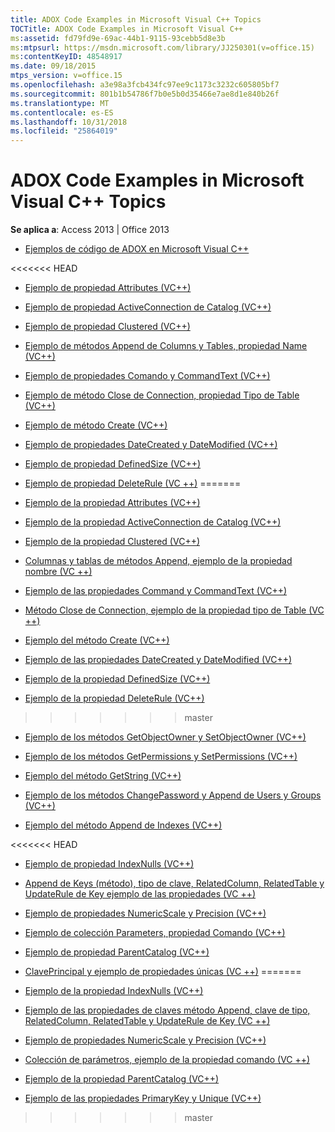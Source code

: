 ```yaml
---
title: ADOX Code Examples in Microsoft Visual C++ Topics
TOCTitle: ADOX Code Examples in Microsoft Visual C++
ms:assetid: fd79fd9e-69ac-44b1-9115-93cebb5d8e3b
ms:mtpsurl: https://msdn.microsoft.com/library/JJ250301(v=office.15)
ms:contentKeyID: 48548917
ms.date: 09/18/2015
mtps_version: v=office.15
ms.openlocfilehash: a3e98a3fcb434fc97ee9c1173c3232c605805bf7
ms.sourcegitcommit: 801b1b54786f7b0e5b0d35466e7ae8d1e840b26f
ms.translationtype: MT
ms.contentlocale: es-ES
ms.lasthandoff: 10/31/2018
ms.locfileid: "25864019"
---
```

# <a name="adox-code-examples-in-microsoft-visual-c-topics"></a>ADOX Code Examples in Microsoft Visual C++ Topics


**Se aplica a**: Access 2013 | Office 2013


  - [Ejemplos de código de ADOX en Microsoft Visual C++](adox-code-examples-in-microsoft-visual-c.md)

<<<<<<< HEAD
  - [Ejemplo de propiedad Attributes (VC++)](attributes-property-example-vc.md)

  - [Ejemplo de propiedad ActiveConnection de Catalog (VC++)](catalog-activeconnection-property-example-vc.md)

  - [Ejemplo de propiedad Clustered (VC++)](clustered-property-example-vc.md)

  - [Ejemplo de métodos Append de Columns y Tables, propiedad Name (VC++)](columns-and-tables-append-methods-name-property-example-vc.md)

  - [Ejemplo de propiedades Comando y CommandText (VC++)](command-and-commandtext-properties-example-vc.md)

  - [Ejemplo de método Close de Connection, propiedad Tipo de Table (VC++)](connection-close-method-table-type-property-example-vc.md)

  - [Ejemplo de método Create (VC++)](create-method-example-vc.md)

  - [Ejemplo de propiedades DateCreated y DateModified (VC++)](datecreated-and-datemodified-properties-example-vc.md)

  - [Ejemplo de propiedad DefinedSize (VC++)](definedsize-property-example-vc.md)

  - [Ejemplo de propiedad DeleteRule (VC ++)](deleterule-property-example-vc.md)
=======
  - [Ejemplo de la propiedad Attributes (VC++)](attributes-property-example-vc.md)

  - [Ejemplo de la propiedad ActiveConnection de Catalog (VC++)](catalog-activeconnection-property-example-vc.md)

  - [Ejemplo de la propiedad Clustered (VC++)](clustered-property-example-vc.md)

  - [Columnas y tablas de métodos Append, ejemplo de la propiedad nombre (VC ++)](columns-and-tables-append-methods-name-property-example-vc.md)

  - [Ejemplo de las propiedades Command y CommandText (VC++)](command-and-commandtext-properties-example-vc.md)

  - [Método Close de Connection, ejemplo de la propiedad tipo de Table (VC ++)](connection-close-method-table-type-property-example-vc.md)

  - [Ejemplo del método Create (VC++)](create-method-example-vc.md)

  - [Ejemplo de las propiedades DateCreated y DateModified (VC++)](datecreated-and-datemodified-properties-example-vc.md)

  - [Ejemplo de la propiedad DefinedSize (VC++)](definedsize-property-example-vc.md)

  - [Ejemplo de la propiedad DeleteRule (VC++)](deleterule-property-example-vc.md)
>>>>>>> master

  - [Ejemplo de los métodos GetObjectOwner y SetObjectOwner (VC++)](getobjectowner-and-setobjectowner-methods-example-vc.md)

  - [Ejemplo de los métodos GetPermissions y SetPermissions (VC++)](getpermissions-and-setpermissions-methods-example-vc.md)

  - [Ejemplo del método GetString (VC++)](getstring-method-example-vc.md)

  - [Ejemplo de los métodos ChangePassword y Append de Users y Groups (VC++)](groups-and-users-append-changepassword-methods-example-vc.md)

  - [Ejemplo del método Append de Indexes (VC++)](indexes-append-method-example-vc.md)

<<<<<<< HEAD
  - [Ejemplo de propiedad IndexNulls (VC++)](indexnulls-property-example-vc.md)

  - [Append de Keys (método), tipo de clave, RelatedColumn, RelatedTable y UpdateRule de Key ejemplo de las propiedades (VC ++)](keys-append-method-key-type-relatedcolumn-relatedtable-and-updaterule-properties-example-vc.md)

  - [Ejemplo de propiedades NumericScale y Precision (VC++)](numericscale-and-precision-properties-example-vc.md)

  - [Ejemplo de colección Parameters, propiedad Comando (VC++)](parameters-collection-command-property-example-vc.md)

  - [Ejemplo de propiedad ParentCatalog (VC++)](parentcatalog-property-example-vc.md)

  - [ClavePrincipal y ejemplo de propiedades únicas (VC ++)](primarykey-and-unique-properties-example-vc.md)
=======
  - [Ejemplo de la propiedad IndexNulls (VC++)](indexnulls-property-example-vc.md)

  - [Ejemplo de las propiedades de claves método Append, clave de tipo, RelatedColumn, RelatedTable y UpdateRule de Key (VC ++)](keys-append-method-key-type-relatedcolumn-relatedtable-and-updaterule-properties-example-vc.md)

  - [Ejemplo de propiedades NumericScale y Precision (VC++)](numericscale-and-precision-properties-example-vc.md)

  - [Colección de parámetros, ejemplo de la propiedad comando (VC ++)](parameters-collection-command-property-example-vc.md)

  - [Ejemplo de la propiedad ParentCatalog (VC++)](parentcatalog-property-example-vc.md)

  - [Ejemplo de las propiedades PrimaryKey y Unique (VC++)](primarykey-and-unique-properties-example-vc.md)
>>>>>>> master

